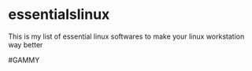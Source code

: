 # essentialslinux
This is my list of essential linux softwares to make your linux workstation way better

#GAMMY

